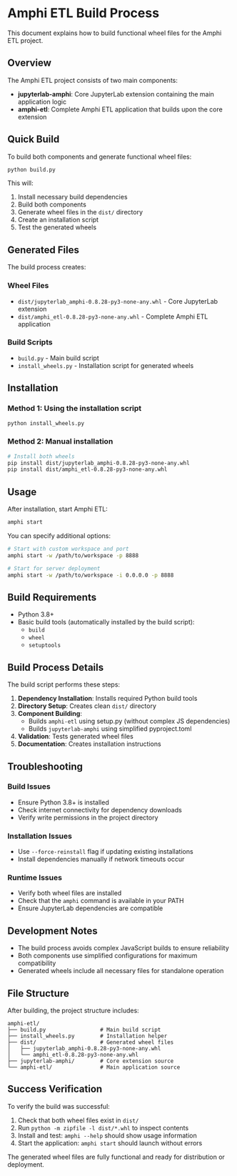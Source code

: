 # Amphi ETL Build Process

This document explains how to build functional wheel files for the Amphi ETL project.

## Overview

The Amphi ETL project consists of two main components:
- **jupyterlab-amphi**: Core JupyterLab extension containing the main application logic
- **amphi-etl**: Complete Amphi ETL application that builds upon the core extension

## Quick Build

To build both components and generate functional wheel files:

```bash
python build.py
```

This will:
1. Install necessary build dependencies
2. Build both components
3. Generate wheel files in the `dist/` directory
4. Create an installation script
5. Test the generated wheels

## Generated Files

The build process creates:

### Wheel Files
- `dist/jupyterlab_amphi-0.8.28-py3-none-any.whl` - Core JupyterLab extension
- `dist/amphi_etl-0.8.28-py3-none-any.whl` - Complete Amphi ETL application

### Build Scripts
- `build.py` - Main build script
- `install_wheels.py` - Installation script for generated wheels

## Installation

### Method 1: Using the installation script
```bash
python install_wheels.py
```

### Method 2: Manual installation
```bash
# Install both wheels
pip install dist/jupyterlab_amphi-0.8.28-py3-none-any.whl
pip install dist/amphi_etl-0.8.28-py3-none-any.whl
```

## Usage

After installation, start Amphi ETL:

```bash
amphi start
```

You can specify additional options:
```bash
# Start with custom workspace and port
amphi start -w /path/to/workspace -p 8888

# Start for server deployment
amphi start -w /path/to/workspace -i 0.0.0.0 -p 8888
```

## Build Requirements

- Python 3.8+
- Basic build tools (automatically installed by the build script):
  - `build`
  - `wheel` 
  - `setuptools`

## Build Process Details

The build script performs these steps:

1. **Dependency Installation**: Installs required Python build tools
2. **Directory Setup**: Creates clean `dist/` directory
3. **Component Building**: 
   - Builds `amphi-etl` using setup.py (without complex JS dependencies)
   - Builds `jupyterlab-amphi` using simplified pyproject.toml
4. **Validation**: Tests generated wheel files
5. **Documentation**: Creates installation instructions

## Troubleshooting

### Build Issues
- Ensure Python 3.8+ is installed
- Check internet connectivity for dependency downloads
- Verify write permissions in the project directory

### Installation Issues
- Use `--force-reinstall` flag if updating existing installations
- Install dependencies manually if network timeouts occur

### Runtime Issues
- Verify both wheel files are installed
- Check that the `amphi` command is available in your PATH
- Ensure JupyterLab dependencies are compatible

## Development Notes

- The build process avoids complex JavaScript builds to ensure reliability
- Both components use simplified configurations for maximum compatibility
- Generated wheels include all necessary files for standalone operation

## File Structure

After building, the project structure includes:

```
amphi-etl/
├── build.py                 # Main build script
├── install_wheels.py        # Installation helper
├── dist/                    # Generated wheel files
│   ├── jupyterlab_amphi-0.8.28-py3-none-any.whl
│   └── amphi_etl-0.8.28-py3-none-any.whl
├── jupyterlab-amphi/        # Core extension source
└── amphi-etl/               # Main application source
```

## Success Verification

To verify the build was successful:

1. Check that both wheel files exist in `dist/`
2. Run `python -m zipfile -l dist/*.whl` to inspect contents
3. Install and test: `amphi --help` should show usage information
4. Start the application: `amphi start` should launch without errors

The generated wheel files are fully functional and ready for distribution or deployment.